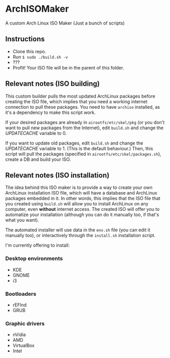 # ArchISOMaker
A custom Arch Linux ISO Maker (Just a bunch of scripts)

## Instructions

* Clone this repo.
* Run `$ sudo ./build.sh -v`
* ???
* Profit! Your ISO file will be in the parent of this folder.

## Relevant notes (ISO building)

This custom builder pulls the most updated ArchLinux packages before creating the ISO file, which implies that you need a working internet connection to pull these packages.
You need to have `archiso` installed, as it's a dependency to make this script work.

If your desired packages are already in `airootfs/etc/skel/pkg` (or you don't want to pull new packages from the Internet), edit `build.sh` and change the *UPDATECACHE* variable to 0.

If you want to update old packages, edit `build.sh` and change the *UPDATECACHE* variable to 1. (This is the default behaviour.)
Then, this script will pull the packages (specified in `airootfs/etc/skel/packages.sh`), create a DB and build your ISO.

## Relevant notes (ISO installation)

The idea behind this ISO maker is to provide a way to create your own ArchLinux installation ISO file, which will have a database and ArchLinux packages embedded in it.
In other words, this implies that the ISO file that you created using `build.sh` will allow you to install ArchLinux on any computer, even **without** internet access.
The created ISO will offer you to automatize your installation (although you can do it manually too, if that's what you want).

The automated installer will use data in the `env.sh` file (you can edit it manually too), or interactively through the `install.sh` installation script.

I'm currently offering to install:

### Desktop environments
* KDE
* GNOME
* i3

### Bootloaders
* rEFInd
* GRUB

### Graphic drivers
* nVidia
* AMD
* VirtualBox
* Intel
